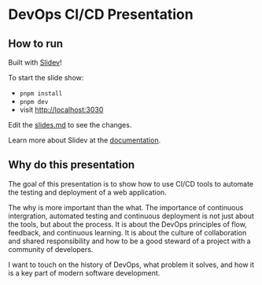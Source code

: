 # DevOps CI/CD Presentation

## How to run

Built with [Slidev](https://github.com/slidevjs/slidev)!

To start the slide show:

- `pnpm install`
- `pnpm dev`
- visit <http://localhost:3030>

Edit the [slides.md](./slides.md) to see the changes.

Learn more about Slidev at the [documentation](https://sli.dev/).

## Why do this presentation

The goal of this presentation is to show how to use CI/CD tools to automate the testing and deployment of a web application.

The why is more important than the what. The importance of continuous intergration, automated testing and continuous deployment is not just about the tools, but about the process. It is about the DevOps principles of flow, feedback, and continuous learning. It is about the culture of collaboration and shared responsibility and how to be a good steward of a project with a community of developers.

I want to touch on the history of DevOps, what problem it solves, and how it is a key part of modern software development.
